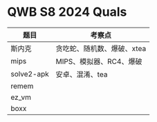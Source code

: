 # QWB S8 2024 Quals

| **题目**   | **考察点**                 |
| ---------- | -------------------------- |
| 斯内克     | 贪吃蛇、随机数、爆破、xtea |
| mips       | MIPS、模拟器、RC4、爆破    |
| solve2-apk | 安卓、混淆、tea            |
| remem      |                            |
| ez_vm      |                            |
| boxx       |                            |